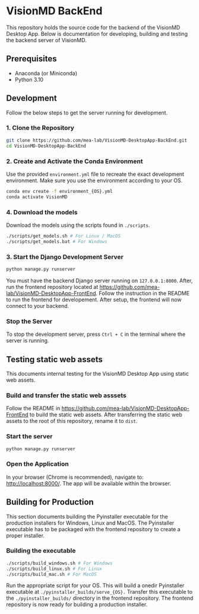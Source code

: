 # VisionMD BackEnd

This repository holds the source code for the backend of the VisionMD Desktop App. Below is documentation for developing, building and testing the backend server of VisionMD.

## Prerequisites
- Anaconda (or Miniconda)  
- Python 3.10

## Development
Follow the below steps to get the server running for development.

### 1. Clone the Repository

```bash
git clone https://github.com/mea-lab/VisionMD-DesktopApp-BackEnd.git
cd VisionMD-DesktopApp-BackEnd
```

### 2. Create and Activate the Conda Environment

Use the provided `environment.yml` file to recreate the exact development environment. Make sure you use the environment according to your OS.

```bash
conda env create -f environment_{OS}.yml
conda activate VisionMD
```

### 4. Download the models
Download the models using the scripts found in `./scripts`. 
```bash
./scripts/get_models.sh # For Linux / MacOS
./scripts/get_models.bat # For Windows
```

### 3. Start the Django Development Server

```bash
python manage.py runserver
```
You must have the backend Django server running on `127.0.0.1:8000`. After, run the frontend repository located at https://github.com/mea-lab/VisionMD-DesktopApp-FrontEnd. Follow the instruction in the README to run the frontend for developement. After setup, the frontend will now connect to your backend.

### Stop the Server
To stop the development server, press `Ctrl + C` in the terminal where the server is running.

## Testing static web assets
This documents internal testing for the VisionMD Desktop App using static web assets.

### Build and transfer the static web asssets
Follow the README in https://github.com/mea-lab/VisionMD-DesktopApp-FrontEnd to build the static web assets. After transferring the static web assets to the root of this repository, rename it to `dist`.

### Start the server
```bash
python manage.py runserver
```

### Open the Application

In your browser (Chrome is recommended), navigate to:  
[http://localhost:8000/](http://localhost:8000/). The app will be available within the browser.

## Building for Production
This section documents building the Pyinstaller executable for the production installers for Windows, Linux and MacOS. The Pyinstaller executable has to be packaged with the frontend repository to create a proper installer.

### Building the executable
```bash
./scripts/build_windows.sh # For Windows
./scripts/build_linux.sh # For Linux
./scripts/build_mac.sh # For MacOS
```
Run the appropriate script for your OS. This will build a onedir Pyinstaller executable at `./pyinstaller_builds/serve_{OS}.` Transfer this executable to the `./pyinstaller_builds/` directory in the frontend repository. The frontend repository is now ready for building a production installer.